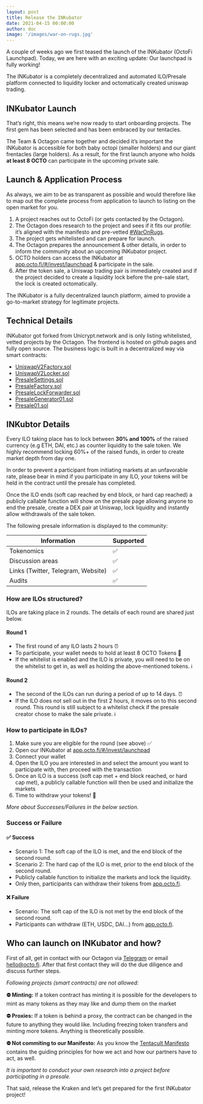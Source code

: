 ```yaml
---
layout: post
title: Release the INKubator
date: 2021-04-15 00:00:00 
author: doc
image: '/images/war-on-rugs.jpg'
---
```


A couple of weeks ago we first teased the launch of the INKubator (OctoFi Launchpad). Today, we are here with an exciting update: Our launchpad is fully working!

The INKubator is a completely decentralized and automated ILO/Presale platform connected to liquidity locker and octomatically created uniswap trading.

## INKubator Launch

That’s right, this means we’re now ready to start onboarding projects. The first gem has been selected and has been embraced by our tentacles.

The Team & Octagon came together and decided it’s important the INKubator is accessible for both baby octopi (smaller holders) and our giant frentacles (large holders). As a result, for the first launch anyone who holds **at least 8 OCTO** can participate in the upcoming private sale.

## Launch & Application Process

As always, we aim to be as transparent as possible and would therefore like to map out the complete process from application to launch to listing on the open market for you.

1. A project reaches out to OctoFi (or gets contacted by the Octagon).
2. The Octagon does research to the project and sees if it fits our profile: it’s aligned with the manifesto and pre-vetted [\#WarOnRugs](https://twitter.com/octofinance/status/1317344191446360064).
3. The project gets whitelisted and can prepare for launch.
4. The Octagon prepares the announcement & other details, in order to inform the community about an upcoming INKubator project.
5. OCTO holders can access the INKubator at [app.octo.fi/#/invest/launchpad](https://app.octo.fi/#/invest/launchpad) & participate in the sale.
6. After the token sale, a Uniswap trading pair is immediately created and if the project decided to create a liquidity lock before the pre-sale start, the lock is created octomatically.

The INKubator is a fully decentralized launch platform, aimed to provide a go-to-market strategy for legitimate projects. 

## Technical Details

INKubator got forked from Unicrypt.network and is only listing whitelisted, vetted projects by the Octagon.
The frontend is hosted on github pages and fully open source. The business logic is built in a decentralized way 
via smart contracts:

-   [UniswapV2Factory.sol](https://etherscan.io/address/0x5654c8bd78546a5f4e12cb7733a7c0036dd3ee39#code)
-   [UniswapV2Locker.sol](https://etherscan.io/address/0xb167addc46b1787c76a2c7511acda2edf07ddfab#code)
-   [PresaleSettings.sol](https://etherscan.io/address/0xd1f0ef21bdf40351c5be3d1d4e1873a6c412bf90#code)
-   [PresaleFactory.sol](https://etherscan.io/address/0x727ee25289f03ceec5fa9ea6dc56386828cbe42b#code)
-   [PresaleLockForwarder.sol](https://etherscan.io/address/0x350d3a912dff76d6903470eba87aaf3a68c7c892#code)
-   [PresaleGenerator01.sol](https://etherscan.io/address/0x9b2a97f5495a66074c3a6b0f4dbfe4ff9c0a78bf#code)
-   [Presale01.sol](https://etherscan.io/address/0x7ed247ee654e686a607a004da814fcea9f5321b7#code)

## INKubtor Details

Every ILO taking place has to lock between **30% and 100%** of the raised currency (e.g ETH, DAI, etc.) as counter liquidity to the sale token. We highly recommend locking 60%+ of the raised funds, in order to create market depth from day one.

In order to prevent a participant from initiating markets at an unfavorable rate, please bear in mind if you participate in any ILO, your tokens will be held in the contract until the presale has completed.

Once the ILO ends (soft cap reached by end block, or hard cap reached) a publicly callable function will show on the presale page allowing anyone to end the presale, create a DEX pair at Uniswap, lock liquidity and instantly allow withdrawals of the sale token.

The following presale information is displayed to the community:

| Information | Supported |
|-|-|
| Tokenomics | ✅ |
| Discussion areas | ✅ |
| Links (Twitter, Telegram, Website) | ✅ |
| Audits | ✅ |

### How are ILOs structured?

ILOs are taking place in 2 rounds. The details of each round are shared just below.

#### Round 1

- The first round of any ILO lasts 2 hours ⏰
- To participate, your wallet needs to hold at least 8 OCTO Tokens 👋 
- If the whitelist is enabled and the ILO is private, you will need to be on the whitelist to get in, as well as holding the above-mentioned tokens. ℹ️

#### Round 2

- The second of the ILOs can run during a period of up to 14 days. ⏰
- If the ILO does not sell out in the first 2 hours, it moves on to this second round. This round is still subject to a whitelist check if the presale creator chose to make the sale private. ℹ️

### How to participate in ILOs?

1. Make sure you are eligible for the round (see above) ✅
2. Open our INKubator at [app.octo.fi/#/invest/launchpad](https://app.octo.fi/#/invest/launchpad) 
3. Connect your wallet
4. Open the ILO you are interested in and select the amount you want to participate with, then proceed with the transaction
5. Once an ILO is a success (soft cap met + end block reached, or hard cap met), a publicly callable function will then be used and initialize the markets
6. Time to withdraw your tokens! 🎉

*More about Successes/Failures in the below section.*

### Success or Failure

#### ✅ Success

- Scenario 1: The soft cap of the ILO is met, and the end block of the second round. 
- Scenario 2: The hard cap of the ILO is met, prior to the end block of the second round.
- Publicly callable function to initialize the markets and lock the liquidity.
- Only then, participants can withdraw their tokens from [app.octo.fi](https://app.octo.fi).

#### ❌ Failure 

- Scenario: The soft cap of the ILO is not met by the end block of the second round.
- Participants can withdraw (ETH, USDC, DAI...) from [app.octo.fi](https://app.octo.fi).

## Who can launch on INKubator and how?

First of all, get in contact with our Octagon via [Telegram](https://t.me/OctoFi) or email hello@octo.fi. After that first contact they will do the due diligence and discuss further steps. 

*Following projects (smart contracts) are not allowed:* 

**⛔ Minting:** If a token contract has minting it is possible for the developers to mint as many tokens as they may like and dump them on the market

**⛔ Proxies:** If a token is behind a proxy, the contract can be changed in the future to anything they would like. Including freezing token transfers and minting more tokens. Anything is theoretically possible.

**⛔ Not commiting to our Manifesto:** As you know the [Tentacult Manifesto](https://octo.fi/manifesto) contains the guiding principles for how we act and how our partners have to act, as well.

*It is important to conduct your own research into a project before participating in a presale.*

That said, release the Kraken and let’s get prepared for the first INKubator project!
